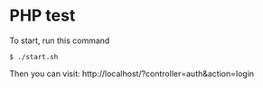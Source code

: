 # PHP test

To start, run this command
```
$ ./start.sh
```
Then you can visit: http://localhost/?controller=auth&action=login
